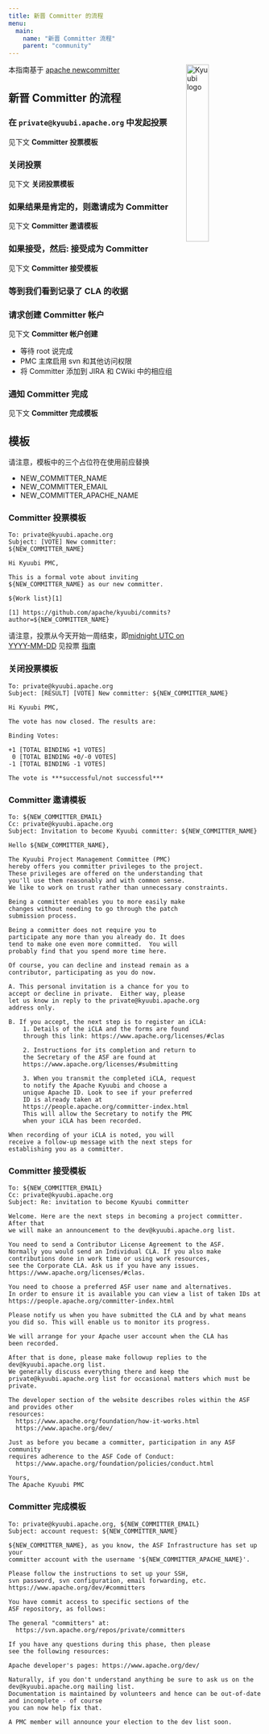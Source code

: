 ```yaml
---
title: 新晋 Committer 的流程
menu:
  main:
    name: "新晋 Committer 流程"
    parent: "community"
---
```

<!---
  Licensed under the Apache License, Version 2.0 (the "License");
  you may not use this file except in compliance with the License.
  You may obtain a copy of the License at

   http://www.apache.org/licenses/LICENSE-2.0

  Unless required by applicable law or agreed to in writing, software
  distributed under the License is distributed on an "AS IS" BASIS,
  WITHOUT WARRANTIES OR CONDITIONS OF ANY KIND, either express or implied.
  See the License for the specific language governing permissions and
  limitations under the License. See accompanying LICENSE file.
-->

<img src="https://svn.apache.org/repos/asf/comdev/project-logos/originals/kyuubi-1.svg" alt="Kyuubi logo" width="30%" align="right" />

本指南基于 [apache newcommitter](https://community.apache.org/newcommitter.html#new-committer-process)

## 新晋 Committer 的流程

### 在 `private@kyuubi.apache.org` 中发起投票

见下文 **Committer 投票模板**

### 关闭投票

见下文 **关闭投票模板**

### 如果结果是肯定的，则邀请成为 Committer

见下文 **Committer 邀请模板**

### 如果接受，然后: 接受成为 Committer

见下文 **Committer 接受模板**

### 等到我们看到记录了 CLA 的收据

### 请求创建 Committer 帐户

见下文 **Committer 帐户创建**

- 等待 root 说完成
- PMC 主席启用 svn 和其他访问权限
- 将 Committer 添加到 JIRA 和 CWiki 中的相应组

### 通知 Committer 完成

见下文 **Committer 完成模板**

## 模板

请注意，模板中的三个占位符在使用前应替换

- NEW_COMMITTER_NAME
- NEW_COMMITTER_EMAIL
- NEW_COMMITTER_APACHE_NAME

### Committer 投票模板

```text
To: private@kyuubi.apache.org
Subject: [VOTE] New committer: ${NEW_COMMITTER_NAME}
```
```text
Hi Kyuubi PMC,

This is a formal vote about inviting ${NEW_COMMITTER_NAME} as our new committer.

${Work list}[1]

[1] https://github.com/apache/kyuubi/commits?author=${NEW_COMMITTER_NAME}
```

请注意，投票从今天开始一周结束，即[midnight UTC on YYYY-MM-DD](https://www.timeanddate.com/counters/customcounter.html?year=YYYY&month=MM&day=DD)
见投票 [指南](https://community.apache.org/newcommitter.html)


### 关闭投票模板

```text
To: private@kyuubi.apache.org
Subject: [RESULT] [VOTE] New committer: ${NEW_COMMITTER_NAME}
```
```text
Hi Kyuubi PMC,

The vote has now closed. The results are:

Binding Votes:

+1 [TOTAL BINDING +1 VOTES]
 0 [TOTAL BINDING +0/-0 VOTES]
-1 [TOTAL BINDING -1 VOTES]

The vote is ***successful/not successful***
```

### Committer 邀请模板

```text
To: ${NEW_COMMITTER_EMAIL}
Cc: private@kyuubi.apache.org
Subject: Invitation to become Kyuubi committer: ${NEW_COMMITTER_NAME}
```
```text
Hello ${NEW_COMMITTER_NAME},

The Kyuubi Project Management Committee (PMC) 
hereby offers you committer privileges to the project.
These privileges are offered on the understanding that
you'll use them reasonably and with common sense.
We like to work on trust rather than unnecessary constraints. 

Being a committer enables you to more easily make 
changes without needing to go through the patch 
submission process.

Being a committer does not require you to 
participate any more than you already do. It does 
tend to make one even more committed.  You will 
probably find that you spend more time here.

Of course, you can decline and instead remain as a 
contributor, participating as you do now.

A. This personal invitation is a chance for you to 
accept or decline in private.  Either way, please 
let us know in reply to the private@kyuubi.apache.org
address only.

B. If you accept, the next step is to register an iCLA:
    1. Details of the iCLA and the forms are found 
    through this link: https://www.apache.org/licenses/#clas

    2. Instructions for its completion and return to 
    the Secretary of the ASF are found at
    https://www.apache.org/licenses/#submitting

    3. When you transmit the completed iCLA, request 
    to notify the Apache Kyuubi and choose a 
    unique Apache ID. Look to see if your preferred 
    ID is already taken at 
    https://people.apache.org/committer-index.html
    This will allow the Secretary to notify the PMC 
    when your iCLA has been recorded.

When recording of your iCLA is noted, you will 
receive a follow-up message with the next steps for 
establishing you as a committer.
```

### Committer 接受模板

```text
To: ${NEW_COMMITTER_EMAIL}
Cc: private@kyuubi.apache.org
Subject: Re: invitation to become Kyuubi committer
```
```text
Welcome. Here are the next steps in becoming a project committer. After that
we will make an announcement to the dev@kyuubi.apache.org list.

You need to send a Contributor License Agreement to the ASF.
Normally you would send an Individual CLA. If you also make
contributions done in work time or using work resources,
see the Corporate CLA. Ask us if you have any issues.
https://www.apache.org/licenses/#clas.

You need to choose a preferred ASF user name and alternatives.
In order to ensure it is available you can view a list of taken IDs at
https://people.apache.org/committer-index.html

Please notify us when you have submitted the CLA and by what means 
you did so. This will enable us to monitor its progress.

We will arrange for your Apache user account when the CLA has 
been recorded.

After that is done, please make followup replies to the dev@kyuubi.apache.org list.
We generally discuss everything there and keep the
private@kyuubi.apache.org list for occasional matters which must be private.

The developer section of the website describes roles within the ASF and provides other
resources:
  https://www.apache.org/foundation/how-it-works.html
  https://www.apache.org/dev/

Just as before you became a committer, participation in any ASF community
requires adherence to the ASF Code of Conduct:
  https://www.apache.org/foundation/policies/conduct.html

Yours,
The Apache Kyuubi PMC
```

### Committer 完成模板

```text
To: private@kyuubi.apache.org, ${NEW_COMMITTER_EMAIL}
Subject: account request: ${NEW_COMMITTER_NAME}
```
```text
${NEW_COMMITTER_NAME}, as you know, the ASF Infrastructure has set up your
committer account with the username '${NEW_COMMITTER_APACHE_NAME}'.

Please follow the instructions to set up your SSH,
svn password, svn configuration, email forwarding, etc.
https://www.apache.org/dev/#committers

You have commit access to specific sections of the
ASF repository, as follows:

The general "committers" at:
  https://svn.apache.org/repos/private/committers

If you have any questions during this phase, then please
see the following resources:

Apache developer's pages: https://www.apache.org/dev/

Naturally, if you don't understand anything be sure to ask us on the dev@kyuubi.apache.org mailing list. 
Documentation is maintained by volunteers and hence can be out-of-date and incomplete - of course
you can now help fix that.

A PMC member will announce your election to the dev list soon.
```
